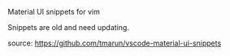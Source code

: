 Material UI snippets for vim

Snippets are old and need updating.

source:
https://github.com/tmarun/vscode-material-ui-snippets
